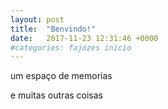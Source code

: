 ```yaml
---
layout: post
title:  "Benvindo!"
date:   2017-11-23 12:31:46 +0000
#categories: fajozes inicio
---
```

um espaço de memorias

<!--more-->

e muitas outras coisas